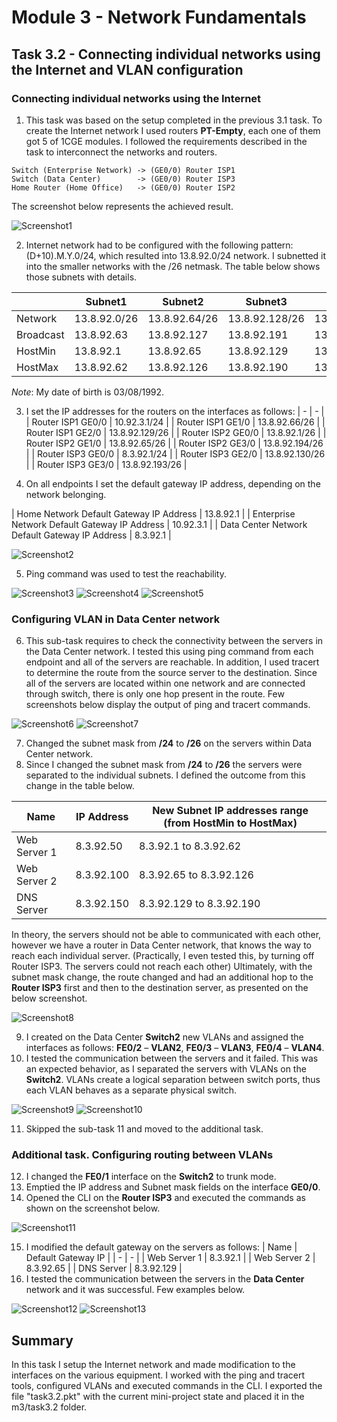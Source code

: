 # Module 3 - Network Fundamentals
## Task 3.2 - Connecting individual networks using the Internet and VLAN configuration
### Connecting individual networks using the Internet
1. This task was based on the setup completed in the previous 3.1 task. To create the Internet network I used routers __PT-Empty__, each one of them got 5 of 1CGE modules. I followed the requirements described in the task to interconnect the networks and routers.
~~~
Switch (Enterprise Network) -> (GE0/0) Router ISP1
Switch (Data Center)        -> (GE0/0) Router ISP3
Home Router (Home Office)   -> (GE0/0) Router ISP2
~~~
The screenshot below represents the achieved result.

![Screenshot1](https://github.com/Soubi8/DevOps_online_Vinnytsia_2022Q1Q2/blob/main/m3/task3.2/Screenshots/1.jpg)

2. Internet network had to be configured with the following pattern: (D+10).M.Y.0/24, which resulted into 13.8.92.0/24 network. I subnetted it into the smaller networks with the /26 netmask. The table below shows those subnets with details.

| | Subnet1 | Subnet2 | Subnet3 | Subnet 4 |
| - | - | - | - | - |
| Network | 13.8.92.0/26 | 13.8.92.64/26 | 13.8.92.128/26 | 13.8.92.192/26 |
| Broadcast | 13.8.92.63 | 13.8.92.127 | 13.8.92.191 | 13.8.92.255 |
| HostMin | 13.8.92.1 | 13.8.92.65 | 13.8.92.129 | 13.8.92.193 |
| HostMax | 13.8.92.62 | 13.8.92.126 | 13.8.92.190 | 13.8.92.254 |

_Note_: My date of birth is 03/08/1992.

3. I set the IP addresses for the routers on the interfaces as follows:
| - | - |
| Router ISP1 GE0/0 | 10.92.3.1/24 |
| Router ISP1 GE1/0 | 13.8.92.66/26 |
| Router ISP1 GE2/0 | 13.8.92.129/26 |
| Router ISP2 GE0/0 | 13.8.92.1/26 |
| Router ISP2 GE1/0 | 13.8.92.65/26 |
| Router ISP2 GE3/0 | 13.8.92.194/26 |
| Router ISP3 GE0/0 | 8.3.92.1/24 |
| Router ISP3 GE2/0 | 13.8.92.130/26 |
| Router ISP3 GE3/0 | 13.8.92.193/26 |

4. On all endpoints I set the default gateway IP address, depending on the network belonging.

| Home Network Default Gateway IP Address | 13.8.92.1 |
| Enterprise Network Default Gateway IP Address | 10.92.3.1 |
| Data Center Network Default Gateway IP Address | 8.3.92.1 |

![Screenshot2](https://github.com/Soubi8/DevOps_online_Vinnytsia_2022Q1Q2/blob/main/m3/task3.2/Screenshots/2.jpg)

5. Ping command was used to test the reachability.

![Screenshot3](https://github.com/Soubi8/DevOps_online_Vinnytsia_2022Q1Q2/blob/main/m3/task3.2/Screenshots/3.jpg)
![Screenshot4](https://github.com/Soubi8/DevOps_online_Vinnytsia_2022Q1Q2/blob/main/m3/task3.2/Screenshots/4.jpg)
![Screenshot5](https://github.com/Soubi8/DevOps_online_Vinnytsia_2022Q1Q2/blob/main/m3/task3.2/Screenshots/5.jpg)

### Configuring VLAN in Data Center network

6. This sub-task requires to check the connectivity between the servers in the Data Center network. I tested this using ping command from each endpoint and all of the servers are reachable. In addition, I used tracert to determine the route from the source server to the destination. Since all of the servers are located within one network and are connected through switch, there is only one hop present in the route. Few screenshots below display the output of ping and tracert commands.

![Screenshot6](https://github.com/Soubi8/DevOps_online_Vinnytsia_2022Q1Q2/blob/main/m3/task3.2/Screenshots/6.jpg)
![Screenshot7](https://github.com/Soubi8/DevOps_online_Vinnytsia_2022Q1Q2/blob/main/m3/task3.2/Screenshots/7.jpg)

7. Changed the subnet mask from __/24__ to __/26__ on the servers within Data Center network.
8. Since I changed the subnet mask from __/24__ to __/26__ the servers were separated to the individual subnets. I defined the outcome from this change in the table below.

| Name | IP Address | New Subnet IP addresses range (from HostMin to HostMax) |
| - | - | - |
| Web Server 1 | 8.3.92.50 | 8.3.92.1 to 8.3.92.62 |
| Web Server 2 | 8.3.92.100 | 8.3.92.65 to 8.3.92.126 |
| DNS Server | 8.3.92.150 | 8.3.92.129 to 8.3.92.190 |

In theory, the servers should not be able to communicated with each other, however we have a router in Data Center network, that knows the way to reach each individual server. (Practically, I even tested this, by turning off Router ISP3. The servers could not reach each other)
Ultimately, with the subnet mask change, the route changed and had an additional hop to the __Router ISP3__ first and then to the destination server, as presented on the below screenshot. 

![Screenshot8](https://github.com/Soubi8/DevOps_online_Vinnytsia_2022Q1Q2/blob/main/m3/task3.2/Screenshots/8.jpg)

9. I created on the Data Center __Switch2__ new VLANs and assigned the interfaces as follows: __FE0/2__ – __VLAN2__, __FE0/3__ – __VLAN3__, __FE0/4__ – __VLAN4__.
10. I tested the communication between the servers and it failed. This was an expected behavior, as I separated the servers with VLANs on the __Switch2__. VLANs create a logical separation between switch ports, thus each VLAN behaves as a separate physical switch.

![Screenshot9](https://github.com/Soubi8/DevOps_online_Vinnytsia_2022Q1Q2/blob/main/m3/task3.2/Screenshots/9.jpg)
![Screenshot10](https://github.com/Soubi8/DevOps_online_Vinnytsia_2022Q1Q2/blob/main/m3/task3.2/Screenshots/10.jpg)

11. Skipped the sub-task 11 and moved to the additional task.

### Additional task. Configuring routing between VLANs

12. I changed the __FE0/1__ interface on the __Switch2__ to trunk mode.
13. Emptied the IP address and Subnet mask fields on the interface __GE0/0__.
14. Opened the CLI on the __Router ISP3__ and executed the commands as shown on the screenshot below.

![Screenshot11](https://github.com/Soubi8/DevOps_online_Vinnytsia_2022Q1Q2/blob/main/m3/task3.2/Screenshots/11.jpg)

15. I modified the default gateway on the servers as follows:
| Name | Default Gateway IP |
| - | - |
| Web Server 1 | 8.3.92.1 |
| Web Server 2 | 8.3.92.65 |
| DNS Server | 8.3.92.129 |
16. I tested the communication between the servers in the __Data Center__ network and it was successful. Few examples below. 

![Screenshot12](https://github.com/Soubi8/DevOps_online_Vinnytsia_2022Q1Q2/blob/main/m3/task3.2/Screenshots/12.jpg)
![Screenshot13](https://github.com/Soubi8/DevOps_online_Vinnytsia_2022Q1Q2/blob/main/m3/task3.2/Screenshots/13.jpg)

## Summary
In this task I setup the Internet network and made modification to the interfaces on the various equipment. I worked with the ping and tracert tools, configured VLANs and executed commands in the CLI. I exported the file "task3.2.pkt" with the current mini-project state and placed it in the m3/task3.2 folder.